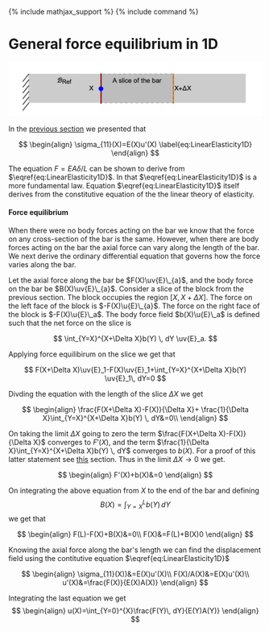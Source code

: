 {% include mathjax_support %}
{% include command %}

# General force equilibrium in 1D

![](2021-09-21-16-29-16.png)




In the [previous section](./BodyForce1.md) we presented that 

$$
\begin{align}
\sigma_{11}(X)=E(X)u'(X)
\label{eq:LinearElasticity1D}
\end{align}
$$


The equation $F =E A \delta/L$ can be shown to derive from $\eqref{eq:LinearElasticity1D}$. In that $\eqref{eq:LinearElasticity1D}$ is a more fundamental law. Equation $\eqref{eq:LinearElasticity1D}$ itself derives from the constitutive equation of the the   linear theory of elasticity. 





#### Force equilibrium

When there were no body forces acting on the bar we know that the force on any cross-section of the bar is the same. However, when there are body forces acting on the bar the axial force can vary along the length of the bar.  We next derive the ordinary differential equation that governs how the force varies along the bar. 

Let the axial force along the bar be $F(X)\uv{E}\_{a}$, and the body force on the bar be $B(X)\uv{E}\_{a}$. Consider a slice of the block from the previous section. The block occupies the region $[X, X+\Delta X]$.
The force on the left face of the block is $-F(X)\u{E}\_{a}$. The force on the right face of the block is $-F(X)\u{E}\_a$. The  body force field $b(X)\u{E}\_a$ is defined such that the net force on the slice is 

$$
\int_{Y=X}^{X+\Delta X}b(Y) \, dY \uv{E}_a. 
$$

Applying force equilibirum on the slice we get that



$$
F(X+\Delta X)\uv{E}_1-F(X)\uv{E}_1+\int_{Y=X}^{X+\Delta X}b(Y) \uv{E}_1\, dY=0
$$

Divding the equation with the length of the slice $\Delta X$ we get

$$
\begin{align}
\frac{F(X+\Delta X)-F(X)}{\Delta X}+
\frac{1}{\Delta X}\int_{Y=X}^{X+\Delta X}b(Y) \, dY&=0\\
\end{align}
$$

On taking the limit $\Delta X$ going to zero the term $\frac{F(X+\Delta X)-F(X)}{\Delta X}$ converges to $F'(X)$, and the term  $\frac{1}{\Delta X}\int_{Y=X}^{X+\Delta X}b(Y) \, dY$ converges to $b(X)$. For a proof of this latter statement see [this](./Leibnitz.md) section. Thus in the limit $\Delta X\to 0$ we get.


$$
\begin{align}
F'(X)+b(X)&=0
\end{align}
$$

On integrating the above equation from $X$ to the end of the bar and defining 
$$
B(X)=\int_{Y=X}^{L}b(Y)\, dY
$$
we get that

$$
\begin{align}
F(L)-F(X)+B(X)&=0\\
F(X)&=F(L)+B(X)0
\end{align}
$$

Knowing the axial force along the bar's length we can find the displacement field using the contitutive equation $\eqref{eq:LinearElasticity1D}$


$$
\begin{align}
\sigma_{11}(X))&=E(X)u'(X)\\
F(X)/A(X)&=E(X)u'(X)\\
u'(X)&=\frac{F(X)}{E(X)A(X)}
\end{align}
$$


Integrating the last equation we get
$$
\begin{align}
u(X)=\int_{Y=0}^{X}\frac{F(Y)\, dY}{E(Y)A(Y)}
\end{align}
$$
